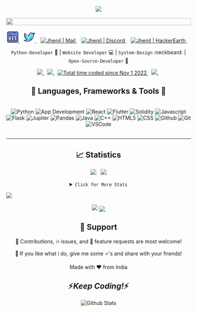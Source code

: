 <!-- <img  align="right" src="https://media.giphy.com/media/xUOwGiewfQAm3tcIA8/giphy.gif" width="150"/>
 -->
<p align="center"> 
  <img width="60%" src="https://readme-typing-svg.herokuapp.com?font=Orbitron&size=25&color=BF91F3&background=1A1B27&center=true&vCenter=true&duration=3000&pause=300&lines=<Hello,+There!+👋>;<This+is+Jhenil+Parihar!>;<Nice+to+meet+you!>">
</p>

<img src="https://i.imgur.com/dBaSKWF.gif" height="20" width="100%">

<p align='center'>
  <a href="https://linkedin.com/in/jhenil-parihar-44051a216">
    <img height="30" src="https://raw.githubusercontent.com/8bithemant/8bithemant/master/linkedin.png?raw=true" alt="Jhenil | LinkedIN">
  </a>&nbsp;&nbsp;
  <a href="https://twitter.com/JhenilParihar">
    <img height="30" src="https://raw.githubusercontent.com/8bithemant/8bithemant/master/twitter.png?raw=true" alt="Jhenil | Twitter">
  </a>&nbsp;&nbsp;
  <a href="mailto:jhenilparihar@gmail.com">
    <img height="32" src="https://user-images.githubusercontent.com/29790345/184528214-8f168ffd-5a4c-4d30-8d6b-917568924fbb.png?raw=true" alt="Jhenil | Mail">
  </a>&nbsp;&nbsp;
  <a href="https://discord.gg/kRYeKpSs">
    <img height="33" src="https://user-images.githubusercontent.com/29790345/184599637-8ba21112-adc2-400a-8931-b071b74fb2a7.png?raw=true" alt="Jhenil | Discord" >
  </a>&nbsp;&nbsp;
  <a href="https://www.hackerearth.com/@jhenilparihar">
    <img height="33" src="https://user-images.githubusercontent.com/83356501/178090371-f0db6ab9-2764-4d48-8eeb-719685a33911.png" alt="Jhenil | HackerEarth" >
  </a>&nbsp;&nbsp;
  
  <!-- <a href="https://jhenilparihar.github.io/resume-website/">
    <img src="https://profile-counter.glitch.me/jhenilparihar/count.svg" height=32 />
  </a>  
  <a href="https://bit.ly/arup-resume">
    <img height="33" src="https://user-images.githubusercontent.com/29790345/184600207-42a1a54e-9faa-40c8-b18e-f8230d0c6d7c.png?raw=true">
  </a>&nbsp;&nbsp; -->
</p>

<div align="center">

`Python-Developer` 🐍 | `Website Developer` 💻 | `System-Design` :neckbeard: | `Open-Source-Developer` 🚀

  <p>
    <a href="https://github.com/jhenilparihar/jhenilparihar/actions/workflows/snake-grid-animation.yml">
      <img src="https://github.com/0xStryK3R/0xStryK3R/actions/workflows/snake-grid-animation.yml/badge.svg">
    </a>
    &nbsp;
    <a href="https://visitor-badge.glitch.me/#docs">
      <img src="https://visitor-badge.glitch.me/badge?page_id=jhenilparihar.jhenilparihar&right_color=orange" />
    </a>
    &nbsp;
    <a href="https://wakatime.com/@59ac8832-75f2-43ed-89d9-66c301e1283c">
      <img src="https://wakatime.com/badge/user/59ac8832-75f2-43ed-89d9-66c301e1283c.svg" alt="Total time coded since Nov 1 2022" />
    </a>
    &nbsp; 
    <a href="https://github.com/jhenilparihar/jhenilparihar/commitsR">
      <img src="https://img.shields.io/github/last-commit/jhenilparihar/jhenilparihar/main?label=Last%20updated&style=flat" />
    </a>
    &nbsp;
</div>

<h2 align="center">🔨 Languages, Frameworks & Tools 🔨</h2>
<br>
<div align="center">
    <img alt="Python" height ="36px" src="https://cdn.jsdelivr.net/gh/devicons/devicon/icons/python/python-original.svg" />
    <img alt="App Development" height ="36px" src="https://cdn.jsdelivr.net/gh/devicons/devicon/icons/android/android-original.svg" /> 
    <img alt="React" height ="36px" src="https://cdn.jsdelivr.net/gh/devicons/devicon/icons/react/react-original.svg" /> 
    <img alt="Flutter" height ="36px" src="https://cdn.jsdelivr.net/gh/devicons/devicon/icons/flutter/flutter-original.svg" /> 
    <img alt="Solidity" height ="36px" src="https://cdn.jsdelivr.net/gh/devicons/devicon/icons/solidity/solidity-original.svg" />
    <img alt="Javascript" height ="36px" src="https://cdn.jsdelivr.net/gh/devicons/devicon/icons/javascript/javascript-original.svg" />
    <img alt="Flask" height ="36px" src="https://cdn.jsdelivr.net/gh/devicons/devicon/icons/flask/flask-original.svg" /> 
    <img alt="Jupiter" height ="36px" src="https://cdn.jsdelivr.net/gh/devicons/devicon/icons/jupyter/jupyter-original.svg" />  
    <img alt="Pandas" height ="36px" src="https://cdn.jsdelivr.net/gh/devicons/devicon/icons/pandas/pandas-original.svg" />      
    <img alt="Java" height ="36px" src="https://cdn.jsdelivr.net/gh/devicons/devicon/icons/java/java-original.svg" />
    <img alt="C++" height ="36px" src="https://cdn.jsdelivr.net/gh/devicons/devicon/icons/cplusplus/cplusplus-original.svg" />
    <img alt="HTML5" height ="36px" src="https://cdn.jsdelivr.net/gh/devicons/devicon/icons/html5/html5-original.svg" />
    <img alt="CSS" height ="36px" src="https://cdn.jsdelivr.net/gh/devicons/devicon/icons/css3/css3-original.svg" />
    <img alt="Github" height ="32px" src="https://cdn.jsdelivr.net/gh/devicons/devicon/icons/github/github-original.svg" />
    <img alt="Git" height ="36px" src="https://cdn.jsdelivr.net/gh/devicons/devicon/icons/git/git-original.svg" />
    <img alt="VSCode" height ="36px" src="https://cdn.jsdelivr.net/gh/devicons/devicon/icons/vscode/vscode-original.svg" />
</div>
<br>

<!--
<span>&nbsp &nbsp &nbsp &nbsp &nbsp &nbsp  <a href="https://jhenilparihar.github.io/resume-website/"> <img src="https://dabuttonfactory.com/button.png?t=Check+Out+My+Website&f=Open+Sans-Bold&ts=18&tc=c9d1d9&hp=70&vp=12&c=10&bgt=unicolored&bgc=21262d&bs=1&bc=666" /></a></span>
<a href="https://jhenilparihar.github.io/resume-website/">Check Out My Website</a>
-->

<!--
Hi, i'm Jhenil Parihar, a passionate self-taught Junior Python developer and Web developer from india. my passion for software lies with dreaming up ideas and making them come true with elegant interfaces. I take great care in the experience, architecture, and code quality of the things I build.

<a href="#">
<img align="right" alt="GIF" src="https://cdn.dribbble.com/users/2131993/screenshots/4948736/thoughtworks-gif_dribbble.gif" width="370" height="270" />
</a>

I am also an open-source enthusiast and maintainer. I learned a lot from the open-source community and i love how collaboration and knowledge sharing happened through open-source.

<ul>
<li> 🌱 I’m currently learning Everthing 😜 </li>
<li> 💼 any freelance work? do reach, <a href="mailto:jhenilparihar@gmail.com">email</a></li>
<li> 💬 Ask me about anything, i am happy to help; </li>
<li> ⚡ Fun : Why developer use dark mode? Because light attracts bugs 😆</li>
</ul>
-->

<!--
<h4>Languages and Tools:</h4>

<code><img height="30" src="https://raw.githubusercontent.com/github/explore/80688e429a7d4ef2fca1e82350fe8e3517d3494d/topics/python/python.png"></code>
<code><img height="30" src="https://user-images.githubusercontent.com/83356501/129471430-84dafc4c-081c-4c6b-b71c-10c1eec7b8e0.png"></code>
<code><img height="30" src="https://user-images.githubusercontent.com/83356501/129471467-28ae9844-0ad9-40ca-a4fc-8adbc0799686.png"></code>
<code><img height="30" src="https://raw.githubusercontent.com/github/explore/80688e429a7d4ef2fca1e82350fe8e3517d3494d/topics/javascript/javascript.png"></code>
<code><img height="30" src="https://user-images.githubusercontent.com/83356501/134815830-9cfaa88d-240c-4617-a266-6e50a7792a97.png"></code>
<code><img height="30" src="https://user-images.githubusercontent.com/83356501/129472515-1dff23a2-06ba-40c9-a0fa-3e08d42a8f09.png"></code>
<code><img height="30" src="https://user-images.githubusercontent.com/83356501/129472755-f48047f1-7d3f-40a2-9db8-0472bd8d4ec5.png"></code>
<code><img height="30" src="https://user-images.githubusercontent.com/83356501/129473343-d1e34adb-a530-4e88-9076-e6c8ca9d5fae.png"></code>
<code><img height="30" src="https://user-images.githubusercontent.com/83356501/134815738-ebaca0c6-29f3-481f-910a-0dd7dcaf27a3.png"></code>

-->

<!--
If you like what i do, maybe consider buying me a coffee <br> 🥺👉👈
<br><br>
<a href="https://www.buymeacoffee.com/jhenilparihar" target="_blank"><img src="https://cdn.buymeacoffee.com/buttons/v2/default-red.png" alt="Buy Me A Coffee" width="150" ></a>
<br>
-->

<hr>

<h2 align="center"> 📈 Statistics </h2>
<p align="center">
  <img width="40%" src="https://github-readme-stats.vercel.app/api?username=jhenilparihar&show_icons=true&theme=tokyonight" />
  &nbsp;
  <img width="40%" src="https://github-readme-streak-stats.herokuapp.com/?user=jhenilparihar&theme=tokyonight" />
</p>

<details align="center">
    <summary> <code>Click for More Stats</code> </summary>
    <br>
    <img width="40%" src="https://github-readme-stats.vercel.app/api/top-langs/?username=jhenilparihar&layout=compact&theme=tokyonight" />
    &nbsp;
    <img width="55%" src="https://activity-graph.herokuapp.com/graph?username=jhenilparihar&custom_title=Contributions&theme=react-dark&bg_color=20232a&radius=6" />
</details>

<img src="https://www.animatedimages.org/data/media/562/animated-line-image-0184.gif" width="1920" height=""></img>


<p align="center">
<img src="https://i.imgur.com/x1KbuCq.gif" width="50%">

<img align="center" src="https://github.com/jhenilparihar/jhenilparihar/blob/output/github-contribution-grid-snake.svg">
</p>


<h2 align="center">🤝 Support</h2>

<div align="center">
 <p>🎀 Contributions, 🔥 issues, and 🥮 feature requests are most welcome!</p>
 <p>💙 If you like what i do, give me some ⭐'s and share with your friends!</p>
 <p>Made with ❤️ from India</p>   
</div>

<h2 align='center'>⚡️<i>Keep Coding!</i>⚡️</h2>

<p align="center">
<img src="https://raw.githubusercontent.com/trinib/trinib/main/.images/footer.svg" alt="Github Stats" />
</p>
